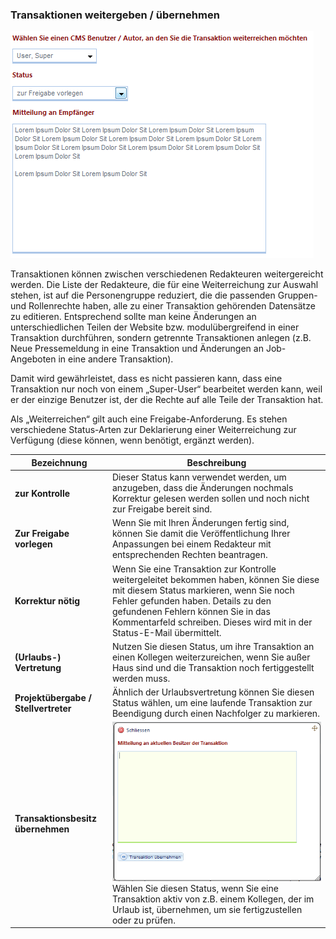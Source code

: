 ### Transaktionen weitergeben / übernehmen

![](/assets/workflow_transaktionen1.png)

Transaktionen können zwischen verschiedenen Redakteuren weitergereicht werden. Die Liste der Redakteure, die für eine Weiterreichung zur Auswahl stehen, ist auf die Personengruppe reduziert, die die passenden Gruppen- und Rollenrechte haben, alle zu einer Transaktion gehörenden Datensätze zu editieren. Entsprechend sollte man keine Änderungen an unterschiedlichen Teilen der Website bzw. modulübergreifend in einer Transaktion durchführen, sondern getrennte Transaktionen anlegen (z.B. Neue Pressemeldung in eine Transaktion und Änderungen an Job-Angeboten in eine andere Transaktion). 

Damit wird gewährleistet, dass es nicht passieren kann, dass eine Transaktion nur noch von einem „Super-User“ bearbeitet werden kann, weil er der einzige Benutzer ist, der die Rechte auf alle Teile der Transaktion hat.

Als „Weiterreichen“ gilt auch eine Freigabe-Anforderung. Es stehen verschiedene Status-Arten zur Deklarierung einer Weiterreichung zur Verfügung (diese können, wenn benötigt, ergänzt werden).

| Bezeichnung | Beschreibung |
| -- | -- |
| **zur Kontrolle** | Dieser Status kann verwendet werden, um anzugeben, dass die Änderungen nochmals Korrektur gelesen werden sollen und noch nicht zur Freigabe bereit sind. |
| **Zur Freigabe vorlegen** | Wenn Sie mit Ihren Änderungen fertig sind, können Sie damit die Veröffentlichung Ihrer Anpassungen bei einem Redakteur mit entsprechenden Rechten beantragen. |
| **Korrektur nötig** | Wenn Sie eine Transaktion zur Kontrolle weitergeleitet bekommen haben, können Sie diese mit diesem Status markieren, wenn Sie noch Fehler gefunden haben. Details zu den gefundenen Fehlern können Sie in das Kommentarfeld schreiben. Dieses wird mit in der Status-E-Mail übermittelt. |
| **(Urlaubs-) Vertretung** | Nutzen Sie diesen Status, um ihre Transaktion an einen Kollegen weiterzureichen, wenn Sie außer Haus sind und die Transaktion noch fertiggestellt werden muss. |
| **Projektübergabe / Stellvertreter** | Ähnlich der Urlaubsvertretung können Sie diesen Status wählen, um eine laufende Transaktion zur Beendigung durch einen Nachfolger zu markieren. |
| **Transaktionsbesitz übernehmen** | ![](/assets/workflow_transaktionen2.png) Wählen Sie diesen Status, wenn Sie eine Transaktion aktiv von z.B. einem Kollegen, der im Urlaub ist, übernehmen, um sie fertigzustellen oder zu prüfen. |
